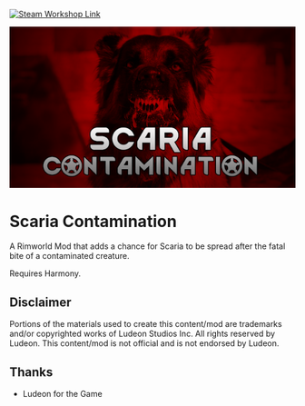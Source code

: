 <p>
  <a href="https://steamcommunity.com/sharedfiles/filedetails/?id=2556306247">
  <img alt="Steam Workshop Link" src="https://img.shields.io/static/v1?label=Steam&message=Workshop&color=blue&logo=steam&link=https://steamcommunity.com/sharedfiles/filedetails/?id=2556306247"/>
  </a>
</p>

![Preview](https://raw.githubusercontent.com/feldoh/scaria-contamination/main/About/Preview.png)
# Scaria Contamination

A Rimworld Mod that adds a chance for Scaria to be spread after the fatal bite of a contaminated creature.

Requires Harmony.

## Disclaimer
Portions of the materials used to create this content/mod are trademarks and/or copyrighted works of Ludeon Studios Inc. All rights reserved by Ludeon. This content/mod is not official and is not endorsed by Ludeon.

## Thanks
* Ludeon for the Game
